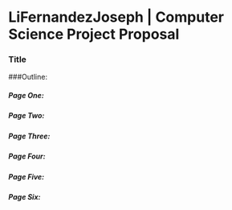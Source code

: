 # LiFernandezJoseph | Computer Science Project Proposal 

### Title

###Outline:

##### Page One:

##### Page Two:

##### Page Three:

##### Page Four:

##### Page Five:

##### Page Six:
